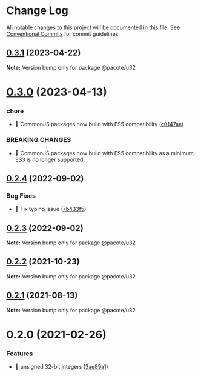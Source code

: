 # Change Log

All notable changes to this project will be documented in this file.
See [Conventional Commits](https://conventionalcommits.org) for commit guidelines.

## [0.3.1](https://github.com/PacoteJS/pacote/compare/@pacote/u32@0.3.0...@pacote/u32@0.3.1) (2023-04-22)

**Note:** Version bump only for package @pacote/u32

# [0.3.0](https://github.com/PacoteJS/pacote/compare/@pacote/u32@0.2.4...@pacote/u32@0.3.0) (2023-04-13)

### chore

- 🤖 CommonJS packages now build with ES5 compatibility ([c0147ae](https://github.com/PacoteJS/pacote/commit/c0147aeffb81322ea59174a3961b10cfb3bf81e5))

### BREAKING CHANGES

- 🧨 CommonJS packages now build with ES5 compatibility as a minimum. ES3 is
  no longer supported.

## [0.2.4](https://github.com/PacoteJS/pacote/compare/@pacote/u32@0.2.3...@pacote/u32@0.2.4) (2022-09-02)

### Bug Fixes

- 🐛 Fix typing issue ([7b433f5](https://github.com/PacoteJS/pacote/commit/7b433f5a50bc9462f13db945e7a458af76eeadd2))

## [0.2.3](https://github.com/PacoteJS/pacote/compare/@pacote/u32@0.2.2...@pacote/u32@0.2.3) (2022-09-02)

**Note:** Version bump only for package @pacote/u32

## [0.2.2](https://github.com/PacoteJS/pacote/compare/@pacote/u32@0.2.1...@pacote/u32@0.2.2) (2021-10-23)

**Note:** Version bump only for package @pacote/u32

## [0.2.1](https://github.com/PacoteJS/pacote/compare/@pacote/u32@0.2.0...@pacote/u32@0.2.1) (2021-08-13)

**Note:** Version bump only for package @pacote/u32

# 0.2.0 (2021-02-26)

### Features

- 🎸 unsigned 32-bit integers ([3ae89a1](https://github.com/PacoteJS/pacote/commit/3ae89a1f918079c0e6967ce93f0576db3d8c12db))
